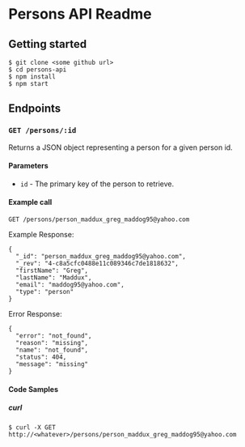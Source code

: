 # Persons API Readme

## Getting started

  ```
  $ git clone <some github url>
  $ cd persons-api
  $ npm install
  $ npm start
  ```

## Endpoints

### `GET /persons/:id`

Returns a JSON object representing a person for a given person id.

#### Parameters

- `id` - The primary key of the person to retrieve.

#### Example call

```
GET /persons/person_maddux_greg_maddog95@yahoo.com
```

Example Response:

```
{
  "_id": "person_maddux_greg_maddog95@yahoo.com",
  "_rev": "4-c8a5cfc0488e11c089346c7de1818632",
  "firstName": "Greg",
  "lastName": "Maddux",
  "email": "maddog95@yahoo.com",
  "type": "person"
}
```

Error Response:

```
{
  "error": "not_found",
  "reason": "missing",
  "name": "not_found",
  "status": 404,
  "message": "missing"
}
```

#### Code Samples

##### curl

```
$ curl -X GET http://<whatever>/persons/person_maddux_greg_maddog95@yahoo.com
```
